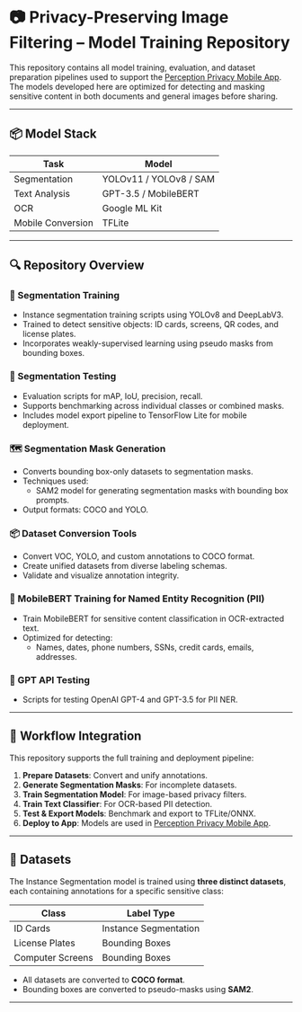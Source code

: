 # 📷 Privacy-Preserving Image Filtering – Model Training Repository

This repository contains all model training, evaluation, and dataset preparation pipelines used to support the [Perception Privacy Mobile App](https://github.com/Chainathan/Perception-Privacy-Mobile-App). The models developed here are optimized for detecting and masking sensitive content in both documents and general images before sharing.

---

## 📦 Model Stack

| Task              | Model                  |
| ----------------- | ---------------------- |
| Segmentation      | YOLOv11 / YOLOv8 / SAM |
| Text Analysis     | GPT-3.5 / MobileBERT   |
| OCR               | Google ML Kit          |
| Mobile Conversion | TFLite                 |

---

## 🔍 Repository Overview

### 🧠 Segmentation Training

- Instance segmentation training scripts using YOLOv8 and DeepLabV3.
- Trained to detect sensitive objects: ID cards, screens, QR codes, and license plates.
- Incorporates weakly-supervised learning using pseudo masks from bounding boxes.

### 🧪 Segmentation Testing

- Evaluation scripts for mAP, IoU, precision, recall.
- Supports benchmarking across individual classes or combined masks.
- Includes model export pipeline to TensorFlow Lite for mobile deployment.

### 🗺️ Segmentation Mask Generation

- Converts bounding box-only datasets to segmentation masks.
- Techniques used:
  - SAM2 model for generating segmentation masks with bounding box prompts.
- Output formats: COCO and YOLO.

### 📦 Dataset Conversion Tools

- Convert VOC, YOLO, and custom annotations to COCO format.
- Create unified datasets from diverse labeling schemas.
- Validate and visualize annotation integrity.

### 🏃 MobileBERT Training for Named Entity Recognition (PII)

- Train MobileBERT for sensitive content classification in OCR-extracted text.
- Optimized for detecting:
  - Names, dates, phone numbers, SSNs, credit cards, emails, addresses.

### 🧪 GPT API Testing

- Scripts for testing OpenAI GPT-4 and GPT-3.5 for PII NER.

---

## 🔄 Workflow Integration

This repository supports the full training and deployment pipeline:

1. **Prepare Datasets**: Convert and unify annotations.
2. **Generate Segmentation Masks**: For incomplete datasets.
3. **Train Segmentation Model**: For image-based privacy filters.
4. **Train Text Classifier**: For OCR-based PII detection.
5. **Test & Export Models**: Benchmark and export to TFLite/ONNX.
6. **Deploy to App**: Models are used in [Perception Privacy Mobile App](https://github.com/Chainathan/Perception-Privacy-Mobile-App).

---

## 🧪 Datasets

The Instance Segmentation model is trained using **three distinct datasets**, each containing annotations for a specific sensitive class:

| Class            | Label Type            |
| ---------------- | --------------------- |
| ID Cards         | Instance Segmentation |
| License Plates   | Bounding Boxes        |
| Computer Screens | Bounding Boxes        |

- All datasets are converted to **COCO format**.
- Bounding boxes are converted to pseudo-masks using **SAM2**.

---
